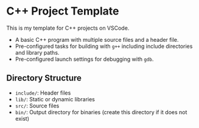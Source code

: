 # C++ Project Template

This is my template for C++ projects on VSCode.

- A basic C++ program with multiple source files and a header file.
- Pre-configured tasks for building with `g++` including include directories and library paths.
- Pre-configured launch settings for debugging with `gdb`.

## Directory Structure

- `include/`: Header files
- `lib/`: Static or dynamic libraries
- `src/`: Source files
- `bin/`: Output directory for binaries (create this directory if it does not exist)
